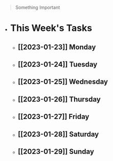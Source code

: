 > Something Important

- # This Week's Tasks
	- ## [[2023-01-23]] Monday
	- ## [[2023-01-24]] Tuesday
	- ## [[2023-01-25]] Wednesday
	- ## [[2023-01-26]] Thursday
	- ## [[2023-01-27]] Friday
	- ## [[2023-01-28]] Saturday
	- ## [[2023-01-29]] Sunday




